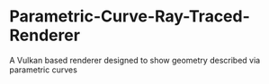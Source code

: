 # Parametric-Curve-Ray-Traced-Renderer
A Vulkan based renderer designed to show geometry described via parametric curves
